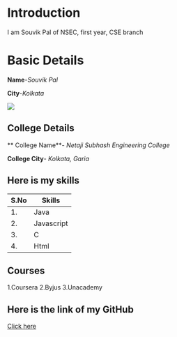 # Introduction
I am Souvik Pal of NSEC, first year, CSE branch

# Basic Details
**Name**-*Souvik Pal*

**City**-*Kolkata*

<img src="https://img.icons8.com/bubbles/100/000000/kolkata.png"/>

## College Details
** College Name**- *Netaji Subhash Engineering College*

**College City**- *Kolkata, Garia*

## Here is my skills
|S.No| Skills|
|---|---|
|1.| Java|
|2.| Javascript|
|3.| C|
|4.| Html|

## Courses

1.Coursera
2.Byjus
3.Unacademy

## Here is the link of my GitHub
[Click here](https://github.com/SPal-14)
